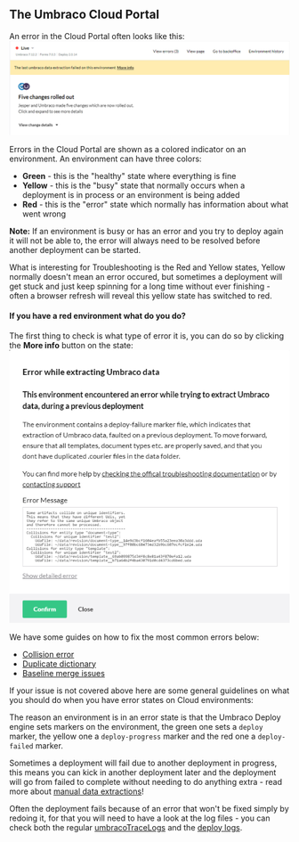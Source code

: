 ## The Umbraco Cloud Portal

An error in the Cloud Portal often looks like this:
![Portal error](images/portal-error.png)

Errors in the Cloud Portal are shown as a colored indicator on an environment. An environment can have three colors:
* __Green__ - this is the "healthy" state where everything is fine
* __Yellow__ - this is the "busy" state that normally occurs when a deployment is in process or an environment is being added
* __Red__ - this is the "error" state which normally has information about what went wrong

**Note:** If an environment is busy or has an error and you try to deploy again it will not be able to, the error will always need to be resolved before another deployment can be started.

What is interesting for Troubleshooting is the Red and Yellow states, Yellow normally doesn't mean an error occured, but sometimes a deployment will get stuck and just keep spinning for a long time without ever finishing - often a browser refresh will reveal this yellow state has switched to red.

#### If you have a red environment what do you do?
The first thing to check is what type of error it is, you can do so by clicking the __**More info**__ button on the state:
![Portal error](images/portal-error2.png)

We have some guides on how to fix the most common errors below:
* [Collision error](Deployments/Structure-Error)
* [Duplicate dictionary](Deployments/Duplicate-Dictionary-Items)
* [Baseline merge issues](../Getting-Started/Baselines/Baseline-Merge-Conflicts)

If your issue is not covered above here are some general guidelines on what you should do when you have error states on Cloud environments:

The reason an environment is in an error state is that the Umbraco Deploy engine sets markers on the environment, the green one sets a `deploy` marker, the yellow one a `deploy-progress` marker and the red one a `deploy-failed` marker.

Sometimes a deployment will fail due to another deployment in progress, this means you can kick in another deployment later and the deployment will go from failed to complete without needing to do anything extra - read more about [manual data extractions](../Set-Up/Power-Tools/Manual-extractions)!

Often the deployment fails because of an error that won't be fixed simply by redoing it, for that you will need to have a look at the log files - you can check both the regular [umbracoTraceLogs](Log-Files/#umbraco-logs) and the [deploy logs](Log-Files/#deploy-logs).
